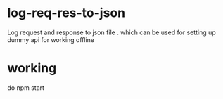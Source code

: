 # log-req-res-to-json
Log request and response to json file . which can be used for setting up dummy api for working offline 

# working 
  do npm start 
